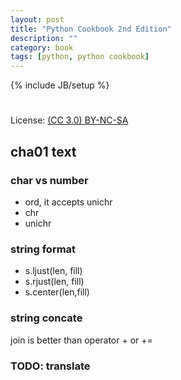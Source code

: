```yaml
---
layout: post
title: "Python Cookbook 2nd Edition"
description: ""
category: book
tags: [python, python cookbook]
---
```

{% include JB/setup %}
#
License: [(CC 3.0) BY-NC-SA](http://creativecommons.org/licenses/by-nc-sa/3.0/)

## cha01 text

### char vs number

* ord, it accepts unichr
* chr
* unichr

### string format

* s.ljust(len, fill)
* s.rjust(len, fill)
* s.center(len,fill)

### string concate

join is better than operator + or +=

### TODO: translate
